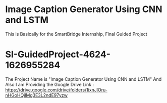 # Image Caption Generator Using CNN and LSTM

This is Basically for the SmartBridge Internship, Final Guided Project
# SI-GuidedProject-4624-1626955284
The Project Name is "Image Caption Generator Using CNN and LSTM"
And Also I am Providing the Google Drive Link : https://drive.google.com/drive/folders/1ixnJlOru-nHGoHQjlMg3E3L2ndE97yzw
